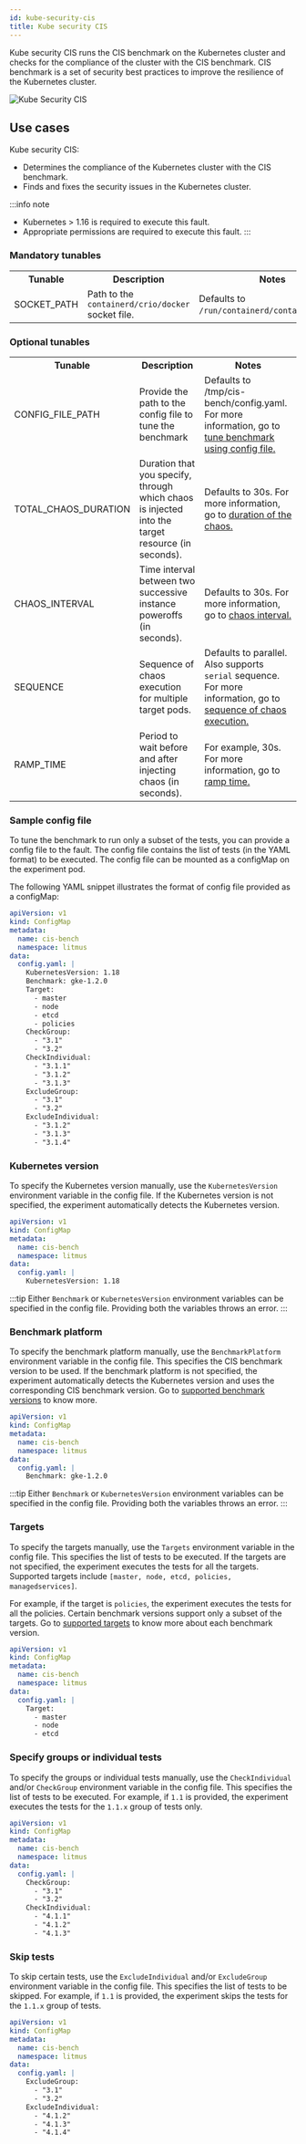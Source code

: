 ```yaml
---
id: kube-security-cis
title: Kube security CIS
---
```

Kube security CIS runs the CIS benchmark on the Kubernetes cluster and checks for the compliance of the cluster with the CIS benchmark. CIS benchmark is a set of security best practices to improve the resilience of the Kubernetes cluster.

![Kube Security CIS](./static/images/kube-security-cis.png)

## Use cases
Kube security CIS:
- Determines the compliance of the Kubernetes cluster with the CIS benchmark.
- Finds and fixes the security issues in the Kubernetes cluster.

:::info note
- Kubernetes > 1.16 is required to execute this fault.
- Appropriate permissions are required to execute this fault.
:::

<h3>Mandatory tunables</h3>
<table>
    <tr>
        <th> Tunable </th>
        <th> Description </th>
        <th> Notes </th>
    </tr>
    <tr>
        <td> SOCKET_PATH </td>
        <td> Path to the <code>containerd/crio/docker</code> socket file. </td>
        <td> Defaults to <code>/run/containerd/containerd.sock</code>. </td>
    </tr>
</table>
<h3>Optional tunables</h3>
<table>
    <tr>
        <th> Tunable </th>
        <th> Description </th>
        <th> Notes </th>
    </tr>
    <tr>
        <td> CONFIG_FILE_PATH </td>
        <td> Provide the path to the config file to tune the benchmark</td>
        <td> Defaults to /tmp/cis-bench/config.yaml. For more information, go to <a href="https://developer.harness.io/docs/chaos-engineering/chaos-faults/security-chaos/kube-security-cis#tune-benchmark-using-config-file"> tune benchmark using config file.</a></td>
    </tr>
    <tr>
        <td> TOTAL_CHAOS_DURATION </td>
        <td> Duration that you specify, through which chaos is injected into the target resource (in seconds).</td>
        <td> Defaults to 30s. For more information, go to <a href="https://developer.harness.io/docs/chaos-engineering/chaos-faults/common-tunables-for-all-faults#duration-of-the-chaos"> duration of the chaos.</a></td>
    </tr>
    <tr>
        <td> CHAOS_INTERVAL </td>
        <td> Time interval between two successive instance poweroffs (in seconds). </td>
        <td> Defaults to 30s. For more information, go to <a href="https://developer.harness.io/docs/chaos-engineering/chaos-faults/common-tunables-for-all-faults#chaos-interval"> chaos interval.</a></td>
    </tr>
    <tr>
        <td> SEQUENCE </td>
        <td> Sequence of chaos execution for multiple target pods.</td>
        <td> Defaults to parallel. Also supports <code>serial</code> sequence. For more information, go to <a href="https://developer.harness.io/docs/chaos-engineering/chaos-faults/common-tunables-for-all-faults#sequence-of-chaos-execution"> sequence of chaos execution.</a></td>
    </tr>
    <tr>
        <td> RAMP_TIME </td>
        <td> Period to wait before and after injecting chaos (in seconds). </td>
        <td> For example, 30s. For more information, go to <a href="https://developer.harness.io/docs/chaos-engineering/chaos-faults/common-tunables-for-all-faults#ramp-time"> ramp time.</a></td>
    </tr>
</table>


### Sample config file
To tune the benchmark to run only a subset of the tests, you can provide a config file to the fault. The config file contains the list of tests (in the YAML format) to be executed. The config file can be mounted as a configMap on the experiment pod.

The following YAML snippet illustrates the format of config file provided as a configMap:

[embedmd]:# (./static/manifests/kube-security-cis/sample-config.yaml yaml)
```yaml
apiVersion: v1
kind: ConfigMap
metadata:
  name: cis-bench
  namespace: litmus
data:
  config.yaml: |
    KubernetesVersion: 1.18
    Benchmark: gke-1.2.0
    Target:
      - master
      - node
      - etcd
      - policies
    CheckGroup:
      - "3.1"
      - "3.2"
    CheckIndividual:
      - "3.1.1"
      - "3.1.2"
      - "3.1.3"
    ExcludeGroup:
      - "3.1"
      - "3.2"
    ExcludeIndividual:
      - "3.1.2"
      - "3.1.3"
      - "3.1.4"
```

### Kubernetes version
To specify the Kubernetes version manually, use the `KubernetesVersion` environment variable in the config file. If the Kubernetes version is not specified, the experiment automatically detects the Kubernetes version.

[embedmd]:# (./static/manifests/kube-security-cis/kubernetes-version.yaml yaml)
```yaml
apiVersion: v1
kind: ConfigMap
metadata:
  name: cis-bench
  namespace: litmus
data:
  config.yaml: |
    KubernetesVersion: 1.18
```

:::tip
Either `Benchmark` or `KubernetesVersion` environment variables can be specified in the config file. Providing both the variables throws an error.
:::

### Benchmark platform
To specify the benchmark platform manually, use the `BenchmarkPlatform` environment variable in the config file. This specifies the CIS benchmark version to be used. If the benchmark platform is not specified, the experiment automatically detects the Kubernetes version and uses the corresponding CIS benchmark version. Go to <a href="https://github.com/aquasecurity/kube-bench/blob/main/docs/platforms.md">supported benchmark versions</a> to know more.

[embedmd]:# (./static/manifests/kube-security-cis/benchmark-platform.yaml yaml)
```yaml
apiVersion: v1
kind: ConfigMap
metadata:
  name: cis-bench
  namespace: litmus
data:
  config.yaml: |
    Benchmark: gke-1.2.0
```

:::tip
Either `Benchmark` or `KubernetesVersion` environment variables can be specified in the config file. Providing both the variables throws an error.
:::

### Targets
To specify the targets manually, use the `Targets` environment variable in the config file. This specifies the list of tests to be executed. If the targets are not specified, the experiment executes the tests for all the targets. Supported targets include `[master, node, etcd, policies, managedservices]`. 

For example, if the target is `policies`, the experiment executes the tests for all the policies. Certain benchmark versions support only a subset of the targets. Go to <a href="https://github.com/aquasecurity/kube-bench/blob/main/docs/architecture.md">supported targets</a> to know more about each benchmark version.

[embedmd]:# (./static/manifests/kube-security-cis/targets.yaml yaml)
```yaml
apiVersion: v1
kind: ConfigMap
metadata:
  name: cis-bench
  namespace: litmus
data:
  config.yaml: |
    Target:
      - master
      - node
      - etcd
```

### Specify groups or individual tests
To specify the groups or individual tests manually, use the `CheckIndividual` and/or `CheckGroup` environment variable in the config file. This specifies the list of tests to be executed. For example, if `1.1` is provided, the experiment executes the tests for the `1.1.x` group of tests only.

[embedmd]:# (./static/manifests/kube-security-cis/specify-test-group-individual.yaml yaml)
```yaml
apiVersion: v1
kind: ConfigMap
metadata:
  name: cis-bench
  namespace: litmus
data:
  config.yaml: |
    CheckGroup:
      - "3.1"
      - "3.2"
    CheckIndividual:
      - "4.1.1"
      - "4.1.2"
      - "4.1.3"
```

### Skip tests
To skip certain tests, use the `ExcludeIndividual` and/or `ExcludeGroup` environment variable in the config file. This specifies the list of tests to be skipped. For example, if `1.1` is provided, the experiment skips the tests for the `1.1.x` group of tests.

[embedmd]:# (./static/manifests/kube-security-cis/exclude-test-group-individual.yaml yaml)
```yaml
apiVersion: v1
kind: ConfigMap
metadata:
  name: cis-bench
  namespace: litmus
data:
  config.yaml: |
    ExcludeGroup:
      - "3.1"
      - "3.2"
    ExcludeIndividual:
      - "4.1.2"
      - "4.1.3"
      - "4.1.4"
```